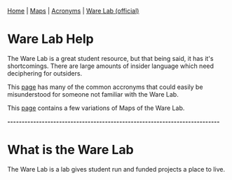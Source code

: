 [Home](https://nmstamps.github.io/WareLab/) | [Maps](map.md) | [Acronyms](acronyms.md) | [Ware Lab (official)](https://eng.vt.edu/warelab.html)

# Ware Lab Help

The Ware Lab is a great student resource, but that being said, it has it's shortcomings. There are large amounts of insider language which need deciphering for outsiders.

This [page](acronyms.md) has many of the common accronyms that could easily be misunderstood for someone not familiar with the Ware Lab.

This [page](map.md) contains a few variations of Maps of the Ware Lab.

**--------------------------------------------------------------------------**

# What is the Ware Lab

The Ware Lab is a lab gives student run and funded projects a place to live.
